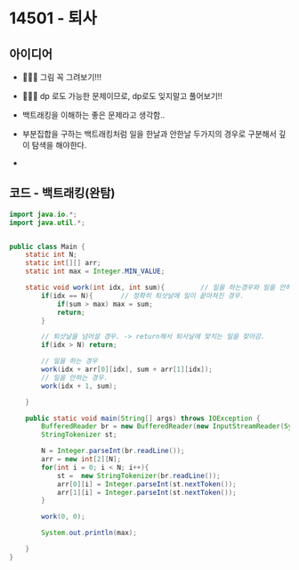 # 14501 - 퇴사




## 아이디어

* 🐶🐶🐶 그림 꼭 그려보기!!!

* 🐶🐶🐶 dp 로도 가능한 문제이므로, dp로도 잊지말고 풀어보기!!

* 백트래킹을 이해하는 좋은 문제라고 생각함..

* 부분집합을 구하는 백트래킹처럼 일을 한날과 안한날 두가지의 경우로 구분해서 깊이 탐색을 해야한다.

* 



## 코드 - 백트래킹(완탐)

```java
import java.io.*;
import java.util.*;


public class Main {
    static int N;
    static int[][] arr;
    static int max = Integer.MIN_VALUE;

    static void work(int idx, int sum){         // 일을 하는경우와 일을 안하는 경우로 나누어 생각하기.
        if(idx == N){       // 정확히 퇴삿날에 일이 끝마쳐진 경우.
            if(sum > max) max = sum;
            return;
        }

        // 퇴삿날을 넘어설 경우. -> return해서 퇴사날에 맞치는 일을 찾아감.
        if(idx > N) return;

        // 일을 하는 경우
        work(idx + arr[0][idx], sum + arr[1][idx]);
        // 일을 안하는 경우.
        work(idx + 1, sum);

    }

    public static void main(String[] args) throws IOException {
        BufferedReader br = new BufferedReader(new InputStreamReader(System.in));
        StringTokenizer st;

        N = Integer.parseInt(br.readLine());
        arr = new int[2][N];
        for(int i = 0; i < N; i++){
            st =  new StringTokenizer(br.readLine());
            arr[0][i] = Integer.parseInt(st.nextToken());
            arr[1][i] = Integer.parseInt(st.nextToken());
        }

        work(0, 0);

        System.out.println(max);

    }
}

```